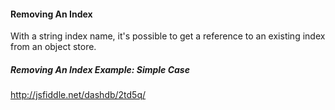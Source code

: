 #### Removing An Index

With a string index name, it's possible to get a reference to an existing index from an object store.

##### Removing An Index Example: Simple Case

http://jsfiddle.net/dashdb/2td5q/